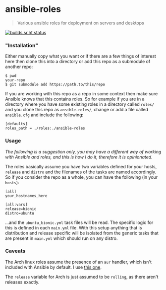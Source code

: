 # ansible-roles

> Various ansible roles for deployment on servers and desktops

[![builds.sr.ht status](https://builds.sr.ht/~roryrjb/ansible-roles.svg)](https://builds.sr.ht/~roryrjb/ansible-roles?)

### "Installation"

Either manually copy what you want or if there are a few things of interest
here then clone this into a directory or add this repo as a submodule of another
repo:

```
$ pwd
your-repo
$ git submodule add https://path.to/this/repo
```

If you are working with this repo as a repo in some context then make sure
Ansible knows that this contains roles. So for example if you are in a directory
where you have some existing roles in a directory called `roles/` and you clone
this repo as `ansible-roles/`, change or add a file called `ansible.cfg` and
include the following:

```
[defaults]
roles_path = ./roles:./ansible-roles
```

### Usage

_The following is a suggestion only, you may have a different way of working
with Ansible and roles, and this is how I do it, therefore it is opinionated._

The roles basically assume you have two variables defined for your hosts,
`release` and `distro` and the filenames of the tasks are named accordingly. So
if you consider the repo as a whole, you can have the following (in your `hosts`):

```
[all]
your_hostnames_here

[all:vars]
release=bionic
distro=ubuntu
```

...and the `ubuntu_bionic.yml` task files will be read. The specific logic
for this is defined in each `main.yml` file. With this setup anything that is
distribution and release specific will be isolated from the generic tasks that
are present in `main.yml` which should run on any distro.

### Caveats

The Arch linux roles assume the presence of an `aur` handler, which isn't
included with Ansible by default. I use [this one](https://github.com/kewlfft/ansible-aur).

The `release` variable for Arch is just assumed to be `rolling`, as there aren't
releases exactly.
